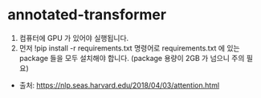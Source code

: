 # annotated-transformer

1. 컴퓨터에 GPU 가 있어야 실행됩니다.
2. 먼저 !pip install -r requirements.txt 명령어로 requirements.txt 에 있는 package 들을 모두 설치해야 합니다. (package 용량이 2GB 가 넘으니 주의 필요)

* 출처: https://nlp.seas.harvard.edu/2018/04/03/attention.html

